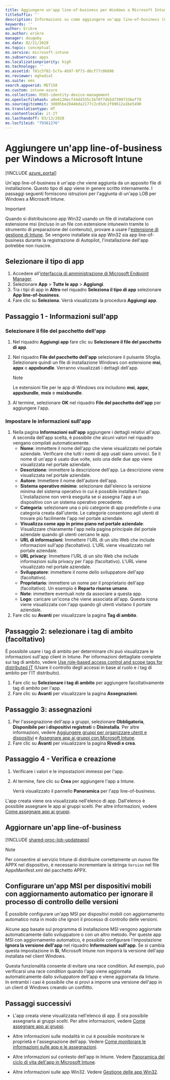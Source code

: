 ```yaml
---
title: Aggiungere un'app line-of-business per Windows a Microsoft Intune
titleSuffix: ''
description: Informazioni su come aggiungere un'app line-of-business (LOB) per Windows usando Microsoft Intune.
keywords: ''
author: Erikre
ms.author: erikre
manager: dougeby
ms.date: 02/21/2020
ms.topic: conceptual
ms.service: microsoft-intune
ms.subservice: apps
ms.localizationpriority: high
ms.technology: ''
ms.assetid: f81c5f82-5cfa-4b97-9f73-d6cf77c06896
ms.reviewer: mghadial
ms.suite: ems
search.appverid: MET150
ms.custom: intune-azure
ms.collection: M365-identity-device-management
ms.openlocfilehash: a0e6120ecf44dd335c1b70f7db5d73997336ef79
ms.sourcegitcommit: 3d895be2844bda2177c2c85dc2f09612a1be5490
ms.translationtype: HT
ms.contentlocale: it-IT
ms.lasthandoff: 03/13/2020
ms.locfileid: "79361276"
---
```

# <a name="add-a-windows-line-of-business-app-to-microsoft-intune"></a>Aggiungere un'app line-of-business per Windows a Microsoft Intune

[!INCLUDE [azure_portal](../includes/azure_portal.md)]

Un'app line-of-business è un'app che viene aggiunta da un apposito file di installazione. Questo tipo di app viene in genere scritto internamente. I passaggi seguenti forniscono istruzioni per l'aggiunta di un'app LOB per Windows a Microsoft Intune.

> [!IMPORTANT]
> Quando si distribuiscono app Win32 usando un file di installazione con estensione msi (incluso in un file con estensione intunewin tramite lo strumento di preparazione del contenuto), provare a usare l'[estensione di gestione di Intune](../apps/intune-management-extension.md). Se vengono installate sia app Win32 sia app line-of-business durante la registrazione di Autopilot, l'installazione dell'app potrebbe non riuscire.  

## <a name="select-the-app-type"></a>Selezionare il tipo di app

1. Accedere all'[interfaccia di amministrazione di Microsoft Endpoint Manager](https://go.microsoft.com/fwlink/?linkid=2109431).
2. Selezionare **App** > **Tutte le app** > **Aggiungi**.
3. Tra i tipi di app in **Altro** nel riquadro **Seleziona il tipo di app** selezionare **App line-of-business**.
4. Fare clic su **Seleziona**. Verrà visualizzata la procedura **Aggiungi app**.

## <a name="step-1---app-information"></a>Passaggio 1 - Informazioni sull'app

### <a name="select-the-app-package-file"></a>Selezionare il file del pacchetto dell'app

1. Nel riquadro **Aggiungi app** fare clic su **Selezionare il file del pacchetto di app**. 
2. Nel riquadro **File del pacchetto dell'app** selezionare il pulsante Sfoglia. Selezionare quindi un file di installazione Windows con estensione **msi**, **appx** o **appxbundle**.
   Verranno visualizzati i dettagli dell'app.

    > [!NOTE]
    > Le estensioni file per le app di Windows ora includono **msi**, **appx**, **appxbundle**, **msix** e **msixbundle**.  

3. Al termine, selezionare **OK** nel riquadro **File del pacchetto dell'app** per aggiungere l'app.

### <a name="set-app-information"></a>Impostare le informazioni sull'app

1. Nella pagina **Informazioni sull'app** aggiungere i dettagli relativi all'app. A seconda dell'app scelta, è possibile che alcuni valori nel riquadro vengano compilati automaticamente.
    - **Nome**: immettere il nome dell'app che viene visualizzato nel portale aziendale. Verificare che tutti i nomi di app usati siano univoci. Se il nome di un'app è usato due volte, solo una delle due app viene visualizzata nel portale aziendale.
    - **Descrizione**: immettere la descrizione dell'app. La descrizione viene visualizzata nel portale aziendale.
    - **Autore**: Immettere il nome dell'autore dell'app.
    - **Sistema operativo minimo**: selezionare dall'elenco la versione minima del sistema operativo in cui è possibile installare l'app. L'installazione non verrà eseguita se si assegna l'app a un dispositivo con un sistema operativo precedente.
    - **Categoria**: selezionare una o più categorie di app predefinite o una categoria creata dall'utente. Le categorie consentono agli utenti di trovare più facilmente l'app nel portale aziendale.
    - **Visualizza come app in primo piano nel portale aziendale**: Visualizzare chiaramente l'app nella pagina principale del portale aziendale quando gli utenti cercano le app.
    - **URL di informazioni**: Immettere l'URL di un sito Web che include informazioni sull'app (facoltativo). L'URL viene visualizzato nel portale aziendale.
    - **URL privacy**: Immettere l'URL di un sito Web che include informazioni sulla privacy per l'app (facoltativo). L'URL viene visualizzato nel portale aziendale.
    - **Sviluppatore**: immettere il nome dello sviluppatore dell'app (facoltativo).
    - **Proprietario**: immettere un nome per il proprietario dell'app (facoltativo). Un esempio è **Reparto risorse umane**.
    - **Note**: immettere eventuali note da associare a questa app.
    - **Logo**: caricare un'icona che viene associata all'app. Questa icona viene visualizzata con l'app quando gli utenti visitano il portale aziendale.
2. Fare clic su **Avanti** per visualizzare la pagina **Tag di ambito**.

## <a name="step-2---select-scope-tags-optional"></a>Passaggio 2: selezionare i tag di ambito (facoltativo)

È possibile usare i tag di ambito per determinare chi può visualizzare le informazioni sull'app client in Intune. Per informazioni dettagliate complete sui tag di ambito, vedere [Use role-based access control and scope tags for distributed IT](../fundamentals/scope-tags.md) (Usare il controllo degli accessi in base al ruolo e i tag di ambito per l'IT distribuito).

1. Fare clic su **Selezionare i tag di ambito** per aggiungere facoltativamente tag di ambito per l'app. 
2. Fare clic su **Avanti** per visualizzare la pagina **Assegnazioni**.

## <a name="step-3---assignments"></a>Passaggio 3: assegnazioni

1. Per l'assegnazione dell'app a gruppi, selezionare **Obbligatoria**, **Disponibile per i dispositivi registrati** o **Disinstalla**. Per altre informazioni, vedere [Aggiungere gruppi per organizzare utenti e dispositivi](../fundamentals/groups-add.md) e [Assegnare app ai gruppi con Microsoft Intune](apps-deploy.md).
2. Fare clic su **Avanti** per visualizzare la pagina **Rivedi e crea**.

## <a name="step-4---review--create"></a>Passaggio 4 - Verifica e creazione

1. Verificare i valori e le impostazioni immessi per l'app.
2. Al termine, fare clic su **Crea** per aggiungere l'app a Intune.

    Verrà visualizzato il pannello **Panoramica** per l'app line-of-business.

L'app creata viene ora visualizzata nell'elenco di app. Dall'elenco è possibile assegnare le app ai gruppi scelti. Per altre informazioni, vedere [Come assegnare app ai gruppi](apps-deploy.md).

## <a name="update-a-line-of-business-app"></a>Aggiornare un'app line-of-business

[!INCLUDE [shared-proc-lob-updateapp](../includes/shared-proc-lob-updateapp.md)]

   > [!NOTE]
   > Per consentire al servizio Intune di distribuire correttamente un nuovo file APPX nel dispositivo, è necessario incrementare la stringa `Version` nel file AppxManifest.xml del pacchetto APPX.

## <a name="configure-a-self-updating-mobile-msi-app-to-ignore-the-version-check-process"></a>Configurare un'app MSI per dispositivi mobili con aggiornamento automatico per ignorare il processo di controllo delle versioni

È possibile configurare un'app MSI per dispositivi mobili con aggiornamento automatico nota in modo che ignori il processo di controllo delle versioni.

Alcune app basate sul programma di installazione MSI vengono aggiornate automaticamente dallo sviluppatore o con un altro metodo. Per queste app MSI con aggiornamento automatico, è possibile configurare l'impostazione **Ignora la versione dell'app** nel riquadro **Informazioni sull'app**. Se si cambia questa impostazione in **Sì**, Microsoft Intune non imporrà la versione dell'app installata nel client Windows.

Questa funzionalità consente di evitare una race condition. Ad esempio, può verificarsi una race condition quando l'app viene aggiornata automaticamente dallo sviluppatore dell'app e viene aggiornata da Intune. In entrambi i casi è possibile che si provi a imporre una versione dell'app in un client di Windows creando un conflitto.

## <a name="next-steps"></a>Passaggi successivi

- L'app creata viene visualizzata nell'elenco di app. È ora possibile assegnarla ai gruppi scelti. Per altre informazioni, vedere [Come assegnare app ai gruppi](apps-deploy.md).

- Altre informazioni sulle modalità in cui è possibile monitorare le proprietà e l'assegnazione dell'app. Vedere [Come monitorare le informazioni sulle app e le assegnazioni](apps-monitor.md).

- Altre informazioni sul contesto dell'app in Intune. Vedere [Panoramica del ciclo di vita dell'app in Microsoft Intune](app-lifecycle.md).

- Altre informazioni sulle app Win32. Vedere [Gestione delle app Win32](apps-win32-app-management.md).
